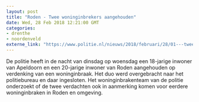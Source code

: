 ```yaml
---
layout: post
title: "Roden - Twee woninginbrekers aangehouden"
date: Wed, 28 Feb 2018 12:21:00 GMT
categories: 
- drenthe 
- noordenveld 
externe_link: "https://www.politie.nl/nieuws/2018/februari/28/01---twee-woninginbrekers-aangehouden.html"
---
```


De politie heeft in de nacht van dinsdag op woensdag een 18-jarige inwoner van Apeldoorn en een 20-jarige inwoner van Roden aangehouden op verdenking van een woninginbraak. Het duo werd overgebracht naar het politiebureau en daar ingesloten. Het woninginbrakenteam van de politie onderzoekt of de twee verdachten ook in aanmerking komen voor eerdere woninginbraken in Roden en omgeving.

